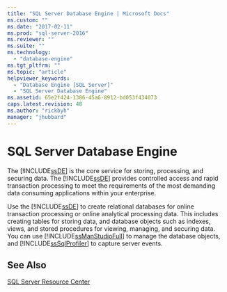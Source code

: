 ```yaml
---
title: "SQL Server Database Engine | Microsoft Docs"
ms.custom: ""
ms.date: "2017-02-11"
ms.prod: "sql-server-2016"
ms.reviewer: ""
ms.suite: ""
ms.technology: 
  - "database-engine"
ms.tgt_pltfrm: ""
ms.topic: "article"
helpviewer_keywords: 
  - "Database Engine [SQL Server]"
  - "SQL Server Database Engine"
ms.assetid: 65e2f424-1386-45a6-8912-bd053f434073
caps.latest.revision: 48
ms.author: "rickbyh"
manager: "jhubbard"
---
```

# SQL Server Database Engine
  The [!INCLUDE[ssDE](../../../a9notintoc/includes/ssde-md.md)] is the core service for storing, processing, and securing data. The [!INCLUDE[ssDE](../../../a9notintoc/includes/ssde-md.md)] provides controlled access and rapid transaction processing to meet the requirements of the most demanding data consuming applications within your enterprise.  
  
 Use the [!INCLUDE[ssDE](../../../a9notintoc/includes/ssde-md.md)] to create relational databases for online transaction processing or online analytical processing data. This includes creating tables for storing data, and database objects such as indexes, views, and stored procedures for viewing, managing, and securing data. You can use [!INCLUDE[ssManStudioFull](../../../a9notintoc/includes/ssmanstudiofull-md.md)] to manage the database objects, and [!INCLUDE[ssSqlProfiler](../../../a9retired/includes/sssqlprofiler-md.md)] to capture server events.  


## See Also  
 [SQL Server Resource Center](http://go.microsoft.com/fwlink/?LinkId=219676)  
  
  